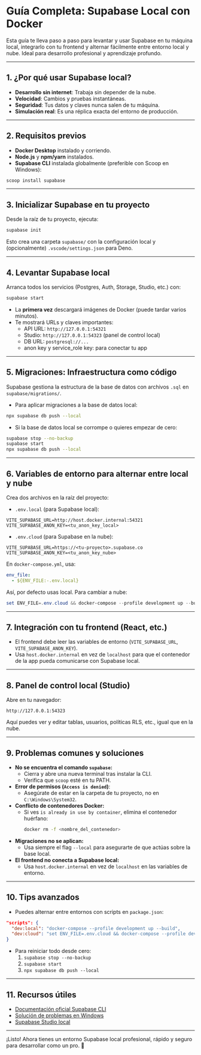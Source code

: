 # Guía Completa: Supabase Local con Docker

Esta guía te lleva paso a paso para levantar y usar Supabase en tu máquina local, integrarlo con tu frontend y alternar fácilmente entre entorno local y nube. Ideal para desarrollo profesional y aprendizaje profundo.

---

## 1. ¿Por qué usar Supabase local?

- **Desarrollo sin internet**: Trabaja sin depender de la nube.
- **Velocidad**: Cambios y pruebas instantáneas.
- **Seguridad**: Tus datos y claves nunca salen de tu máquina.
- **Simulación real**: Es una réplica exacta del entorno de producción.

---

## 2. Requisitos previos

- **Docker Desktop** instalado y corriendo.
- **Node.js** y **npm/yarn** instalados.
- **Supabase CLI** instalada globalmente (preferible con Scoop en Windows):

```powershell
scoop install supabase
```

---

## 3. Inicializar Supabase en tu proyecto

Desde la raíz de tu proyecto, ejecuta:

```bash
supabase init
```

Esto crea una carpeta `supabase/` con la configuración local y (opcionalmente) `.vscode/settings.json` para Deno.

---

## 4. Levantar Supabase local

Arranca todos los servicios (Postgres, Auth, Storage, Studio, etc.) con:

```bash
supabase start
```

- La **primera vez** descargará imágenes de Docker (puede tardar varios minutos).
- Te mostrará URLs y claves importantes:
  - API URL: `http://127.0.0.1:54321`
  - Studio: `http://127.0.0.1:54323` (panel de control local)
  - DB URL: `postgresql://...`
  - anon key y service_role key: para conectar tu app

---

## 5. Migraciones: Infraestructura como código

Supabase gestiona la estructura de la base de datos con archivos `.sql` en `supabase/migrations/`.

- Para aplicar migraciones a la base de datos local:

```bash
npx supabase db push --local
```

- Si la base de datos local se corrompe o quieres empezar de cero:

```bash
supabase stop --no-backup
supabase start
npx supabase db push --local
```

---

## 6. Variables de entorno para alternar entre local y nube

Crea dos archivos en la raíz del proyecto:

- `.env.local` (para Supabase local):

```env
VITE_SUPABASE_URL=http://host.docker.internal:54321
VITE_SUPABASE_ANON_KEY=<tu_anon_key_local>
```

- `.env.cloud` (para Supabase en la nube):

```env
VITE_SUPABASE_URL=https://<tu-proyecto>.supabase.co
VITE_SUPABASE_ANON_KEY=<tu_anon_key_nube>
```

En `docker-compose.yml`, usa:

```yaml
env_file:
  - ${ENV_FILE:-.env.local}
```

Así, por defecto usas local. Para cambiar a nube:

```powershell
set ENV_FILE=.env.cloud && docker-compose --profile development up --build
```

---

## 7. Integración con tu frontend (React, etc.)

- El frontend debe leer las variables de entorno (`VITE_SUPABASE_URL`, `VITE_SUPABASE_ANON_KEY`).
- Usa `host.docker.internal` en vez de `localhost` para que el contenedor de la app pueda comunicarse con Supabase local.

---

## 8. Panel de control local (Studio)

Abre en tu navegador:

```
http://127.0.0.1:54323
```

Aquí puedes ver y editar tablas, usuarios, políticas RLS, etc., igual que en la nube.

---

## 9. Problemas comunes y soluciones

- **No se encuentra el comando `supabase`:**
  - Cierra y abre una nueva terminal tras instalar la CLI.
  - Verifica que `scoop` esté en tu PATH.
- **Error de permisos (`Access is denied`)**:
  - Asegúrate de estar en la carpeta de tu proyecto, no en `C:\Windows\System32`.
- **Conflicto de contenedores Docker:**
  - Si ves `is already in use by container`, elimina el contenedor huérfano:
    ```bash
    docker rm -f <nombre_del_contenedor>
    ```
- **Migraciones no se aplican:**
  - Usa siempre el flag `--local` para asegurarte de que actúas sobre la base local.
- **El frontend no conecta a Supabase local:**
  - Usa `host.docker.internal` en vez de `localhost` en las variables de entorno.

---

## 10. Tips avanzados

- Puedes alternar entre entornos con scripts en `package.json`:

```json
"scripts": {
  "dev:local": "docker-compose --profile development up --build",
  "dev:cloud": "set ENV_FILE=.env.cloud && docker-compose --profile development up --build"
}
```

- Para reiniciar todo desde cero:
  1. `supabase stop --no-backup`
  2. `supabase start`
  3. `npx supabase db push --local`

---

## 11. Recursos útiles

- [Documentación oficial Supabase CLI](https://supabase.com/docs/guides/cli)
- [Solución de problemas en Windows](https://supabase.com/docs/guides/local-development/cli/getting-started?platform=windows)
- [Supabase Studio local](http://127.0.0.1:54323)

---

¡Listo! Ahora tienes un entorno Supabase local profesional, rápido y seguro para desarrollar como un pro. 🚀
